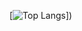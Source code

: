 [![Top Langs](https://github-readme-stats.vercel.app/api/top-langs/?username=milliorn&langs_count=10)])
